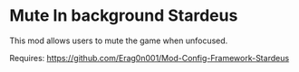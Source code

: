 # Mute In background Stardeus
 This mod allows users to mute the game when unfocused.

Requires: https://github.com/Erag0n001/Mod-Config-Framework-Stardeus
